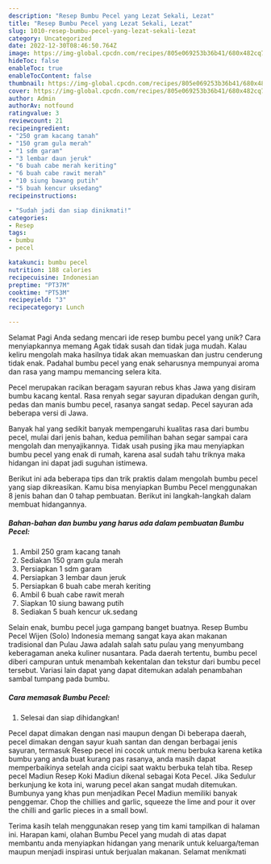 ```yaml
---
description: "Resep Bumbu Pecel yang Lezat Sekali, Lezat"
title: "Resep Bumbu Pecel yang Lezat Sekali, Lezat"
slug: 1010-resep-bumbu-pecel-yang-lezat-sekali-lezat
category: Uncategorized
date: 2022-12-30T08:46:50.764Z
image: https://img-global.cpcdn.com/recipes/805e069253b36b41/680x482cq70/bumbu-pecel-foto-resep-utama.jpg
hideToc: false
enableToc: true
enableTocContent: false
thumbnail: https://img-global.cpcdn.com/recipes/805e069253b36b41/680x482cq70/bumbu-pecel-foto-resep-utama.jpg
cover: https://img-global.cpcdn.com/recipes/805e069253b36b41/680x482cq70/bumbu-pecel-foto-resep-utama.jpg
author: Admin
authorAv: notfound
ratingvalue: 3
reviewcount: 21
recipeingredient:
- "250 gram kacang tanah"
- "150 gram gula merah"
- "1 sdm garam"
- "3 lembar daun jeruk"
- "6 buah cabe merah keriting"
- "6 buah cabe rawit merah"
- "10 siung bawang putih"
- "5 buah kencur uksedang"
recipeinstructions:

- "Sudah jadi dan siap dinikmati!"
categories:
- Resep
tags:
- bumbu
- pecel

katakunci: bumbu pecel 
nutrition: 188 calories
recipecuisine: Indonesian
preptime: "PT37M"
cooktime: "PT53M"
recipeyield: "3"
recipecategory: Lunch

---
```



Selamat Pagi Anda sedang mencari ide resep bumbu pecel yang unik? Cara menyiapkannya memang Agak tidak susah dan tidak juga mudah. Kalau keliru mengolah maka hasilnya tidak akan memuaskan dan justru cenderung tidak enak. Padahal bumbu pecel yang enak seharusnya mempunyai aroma dan rasa yang mampu memancing selera kita.


Pecel merupakan racikan beragam sayuran rebus khas Jawa yang disiram bumbu kacang kental. Rasa renyah segar sayuran dipadukan dengan gurih, pedas dan manis bumbu pecel, rasanya sangat sedap. Pecel sayuran ada beberapa versi di Jawa.

Banyak hal yang sedikit banyak mempengaruhi kualitas rasa dari bumbu pecel, mulai dari jenis bahan, kedua pemilihan bahan segar sampai cara mengolah dan menyajikannya. Tidak usah pusing jika mau menyiapkan bumbu pecel yang enak di rumah, karena asal sudah tahu triknya maka hidangan ini dapat jadi suguhan istimewa.


Berikut ini ada beberapa tips dan trik praktis dalam mengolah bumbu pecel yang siap dikreasikan. Kamu bisa menyiapkan Bumbu Pecel menggunakan 8 jenis bahan dan 0 tahap pembuatan. Berikut ini langkah-langkah dalam membuat hidangannya.

<!--inarticleads1-->

##### Bahan-bahan dan bumbu yang harus ada dalam pembuatan Bumbu Pecel:

1. Ambil 250 gram kacang tanah
1. Sediakan 150 gram gula merah
1. Persiapkan 1 sdm garam
1. Persiapkan 3 lembar daun jeruk
1. Persiapkan 6 buah cabe merah keriting
1. Ambil 6 buah cabe rawit merah
1. Siapkan 10 siung bawang putih
1. Sediakan 5 buah kencur uk.sedang


Selain enak, bumbu pecel juga gampang banget buatnya. Resep Bumbu Pecel Wijen (Solo) Indonesia memang sangat kaya akan makanan tradisional dan Pulau Jawa adalah salah satu pulau yang menyumbang keberagaman aneka kuliner nusantara. Pada daerah tertentu, bumbu pecel diberi campuran untuk menambah kekentalan dan tekstur dari bumbu pecel tersebut. Variasi lain dapat yang dapat ditemukan adalah penambahan sambal tumpang pada bumbu. 

<!--inarticleads2-->

##### Cara memasak Bumbu Pecel:


1. Selesai dan siap dihidangkan!

Pecel dapat dimakan dengan nasi maupun dengan Di beberapa daerah, pecel dimakan dengan sayur kuah santan dan dengan berbagai jenis sayuran, termasuk Resep pecel ini cocok untuk menu berbuka karena ketika bumbu yang anda buat kurang pas rasanya, anda masih dapat memperbaikinya setelah anda cicipi saat waktu berbuka telah tiba. Resep pecel Madiun Resep Koki Madiun dikenal sebagai Kota Pecel. Jika Sedulur berkunjung ke kota ini, warung pecel akan sangat mudah ditemukan. Bumbunya yang khas pun menjadikan Pecel Madiun memiliki banyak penggemar. Chop the chillies and garlic, squeeze the lime and pour it over the chilli and garlic pieces in a small bowl. 

Terima kasih telah menggunakan resep yang tim kami tampilkan di halaman ini. Harapan kami, olahan Bumbu Pecel yang mudah di atas dapat membantu anda menyiapkan hidangan yang menarik untuk keluarga/teman maupun menjadi inspirasi untuk berjualan makanan. Selamat menikmati
